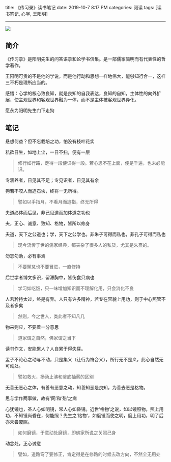 title: 《传习录》读书笔记
date: 2019-10-7 8:17 PM
categories: 阅读
tags: [读书笔记, 心学, 王阳明]

---

![](https://image.ponder.work/mweb/2019-10-09-15706298114022.jpg)

## 简介
《传习录》是阳明先生的问答语录和论学书信集。是一部儒家简明而有代表性的哲学著作。

王阳明可贵的不是他的学说，而是他行动和思想一样地伟大，能够知行合一，这样三不朽是理所应当的。

感悟：心学的核心致良知，就是良知的自我表达，良知的自知，主体性的向外扩展，使主观世界和客观世界融为一体，而不是主体被客观世界异化。

愿永为阳明先生门下走狗

<!--more-->

## 笔记
悬想何益？但不忘栽培之功，怕没有枝叶花实

私欲日生，如地上尘，一日不扫，便有一层
> 修行如行路，走得一段便识得一段。若心思不在上面，便是千遍，也未必能识。

专涵养者，日见其不足；专见识者，日见其有余

狗若不咬人而追石块，终将一无所得。
> 譬如以手指月，不看月而追指，终无所得

夫道必体而后见，非己见道而加体道之功也

夫，正心、诚意、致知、格物，皆所以修身

夫道，天下之公道也；学，天下之公学也。非朱子可得而私也，非孔子可得而私也
> 现今流传于世的儒家经典，都夹杂了很多人的私货，尤其是朱熹的。

勿忘勿助，必有事焉
> 不要懈怠也不要冒进，一直修持

后世学者博文多识，留滞胸中，皆伤食只病也
> 学习如吃饭，只一味增加知识而不理解化用，只会消化不良

人若矜持太过，终是有弊。人只有许多精神，若专在容貌上用功，则于中心照管不及者多矣
> 然则，今之世人，类此者不知凡几

物来则应，不要着一分意思
> 道家谓之自然，佛家谓之当下

读书作文，安能累人？人自累于得失耳。

孟子不论心之动与不动，只是集义（让行为符合义），所行无不是义，此心自然无可动处。
> 譬如救火，扬汤止沸和釜底抽薪的区别

无善无恶心之体，有善有恶意之动，知善知恶是良知，为善去恶是格物。

思与学作两事做，故有‘罔’和‘殆’之病

心犹镜也，圣人心如明镜，常人心如昏镜。近世‘格物’之说，如以镜照物，照上用功，不知镜尚昏在，何能照？先生之‘格物’，如磨镜而使之明，磨上用功，明了后亦未尝废照。
> 如何磨镜，于意动处磨镜，即佛家所说之关照己身

动念处，正心诚意
> 譬如，道路弯了要修正，肯定得是在修路的时候去改方向，不然全无用处

